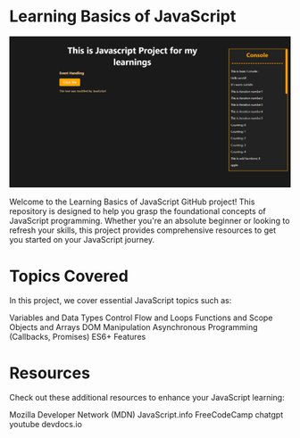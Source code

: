 # Learning Basics of JavaScript

![website preview](assets/cl.png)

Welcome to the Learning Basics of JavaScript GitHub project! This repository is designed to help you grasp the foundational concepts of JavaScript programming. Whether you're an absolute beginner or looking to refresh your skills, this project provides comprehensive resources to get you started on your JavaScript journey.

# Topics Covered

In this project, we cover essential JavaScript topics such as:

Variables and Data Types
Control Flow and Loops
Functions and Scope
Objects and Arrays
DOM Manipulation
Asynchronous Programming (Callbacks, Promises)
ES6+ Features

# Resources

Check out these additional resources to enhance your JavaScript learning:

Mozilla Developer Network (MDN)
JavaScript.info
FreeCodeCamp
chatgpt
youtube
devdocs.io
